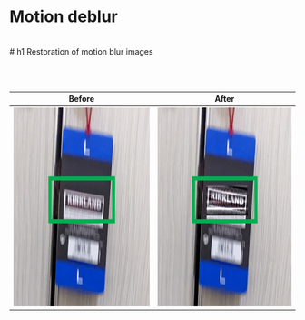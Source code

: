 # Motion deblur
<br>
# h1 Restoration of motion blur images


<p align="center">
  <br>
  
  <br>
</p>


| Before      |After        |
:-------------------------:|:-------------------------:
<img src="Images/1_Before.jpg" width="350" height="350"> | <img src="Images/1_After.jpg" width="350" height="350">

  
